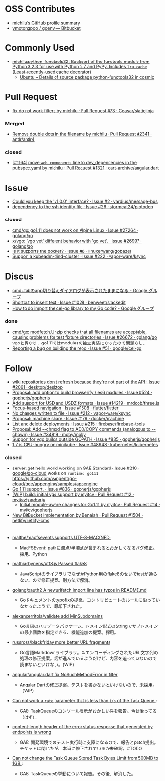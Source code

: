 # OSS Contributes
* [michilu's GitHub profile summary](https://profile-summary-for-github.com/user/michilu)
* [ymotongpoo / goenv — Bitbucket](https://bitbucket.org/ymotongpoo/goenv/src/develop/)

# Commonly Used
* [michilu/python-functools32: Backport of the functools module from Python 3.2.3 for use with Python 2.7 and PyPy. Includes `lru_cache` (Least-recently-used cache decorator)](https://github.com/michilu/python-functools32)
	* [Ubuntu – Details of source package python-functools32 in cosmic](https://packages.ubuntu.com/en/source/cosmic/python-functools32)

# Pull Request
* [fix do not work filters by michilu · Pull Request #73 · Ceasar/staticjinja](https://github.com/Ceasar/staticjinja/pull/73)
### Merged
* [Remove double dots in the filename by michilu · Pull Request #2341 · antlr/antlr4](https://github.com/antlr/antlr4/pull/2341)
### closed
* [[#1164] move `web_components` line to dev_dependencies in the pubspec.yaml by michilu · Pull Request #1321 · dart-archive/angular.dart](https://github.com/dart-archive/angular.dart/pull/1321)

# Issue
* [Could you keep the 'v1.0.0' interface? · Issue #2 · vardius/message-bus](https://github.com/vardius/message-bus/issues/2)
* [dependency to the ssh identity file · Issue #26 · stormcat24/protodep](https://github.com/stormcat24/protodep/issues/26)
### closed
* [cmd/go: go1.11 does not work on Alpine Linux · Issue #27264 · golang/go](https://github.com/golang/go/issues/27264)
* [x/vgo: 'vgo vet' different behavior with 'go vet'. · Issue #26997 · golang/go](https://github.com/golang/go/issues/26997)
* [Is it supports the docker? · Issue #8 · linuxerwang/gobazel](https://github.com/linuxerwang/gobazel/issues/8)
* [Support a kubeadm-dind-cluster · Issue #222 · vapor-ware/ksync](https://github.com/vapor-ware/ksync/issues/222)

# Discus
* [cmd+tabのapp切り替えダイアログが表示されたままになる - Google グループ](https://groups.google.com/forum/#!msg/osx-karabiner-ja/Em73acf-e9g/6UfvGBP7CQAJ)
* [Shortcut to insert text · Issue #1028 · benweet/stackedit](https://github.com/benweet/stackedit/issues/1028)
* [How to do import the cel-go library to my Go code? - Google グループ](https://groups.google.com/forum/#!topic/cel-go-discuss/R_i9L_APfBg)
### done
* [cmd/go: modfetch.Unzip checks that all filenames are acceptable, causing problems for test fixture directories · Issue #26672 · golang/go](https://github.com/golang/go/issues/26672) vgoと異なり、go1.11ではmodulesの独立実装になったので問題なし。
* [Reporting a bug on building the repo · Issue #51 · google/cel-go](https://github.com/google/cel-go/issues/51)

# Follow
* [wiki repositories don't refresh because they're not part of the API · Issue #2061 · desktop/desktop](https://github.com/desktop/desktop/issues/2061)
* [Proposal: add option to build browserify / es6 modules · Issue #524 · gopherjs/gopherjs](https://github.com/gopherjs/gopherjs/issues/524)
* [Add support for USD and USDZ formats · Issue #14219 · mrdoob/three.js](https://github.com/mrdoob/three.js/issues/14219)
* [Focus-based navigation · Issue #1608 · flutter/flutter](https://github.com/flutter/flutter/issues/1608)
* [No changes written to file · Issue #212 · vapor-ware/ksync](https://github.com/vapor-ware/ksync/issues/212)
* [Proposal: machine share · Issue #179 · docker/machine](https://github.com/docker/machine/issues/179)
* [List and delete deployments · Issue #215 · firebase/firebase-tools](https://github.com/firebase/firebase-tools/issues/215)
* [Proposal: Add --chmod flag to ADD/COPY commands (analogous to --chown) · Issue #34819 · moby/moby](https://github.com/moby/moby/issues/34819)
* [Support for vgo builds outside GOPATH · Issue #835 · gopherjs/gopherjs](https://github.com/gopherjs/gopherjs/issues/835)
* [1.7 is CPU-hungry on minikube · Issue #48948 · kubernetes/kubernetes](https://github.com/kubernetes/kubernetes/issues/48948)
### closed
* [server: get hello world working on GAE Standard · Issue #210 · google/go-cloud](https://github.com/google/go-cloud/issues/210) works on `runtime: go111` https://github.com/vangent/go-cloud/tree/appengine/samples/appengine
* [Go 1.11 support. · Issue #836 · gopherjs/gopherjs](https://github.com/gopherjs/gopherjs/issues/836)
* [[WIP] build: initial vgo support by myitcv · Pull Request #12 · myitcv/gopherjs](https://github.com/myitcv/gopherjs/pull/12)
	* [Initial module-aware changes for Go1.11 by myitcv · Pull Request #14 · myitcv/gopherjs](https://github.com/myitcv/gopherjs/pull/14)
* [New BitBucket implementation by Benaiah · Pull Request #1504 · netlify/netlify-cms](https://github.com/netlify/netlify-cms/pull/1504)

#  
- [malthe/macfsevents supports UTF-8-MAC(NFD)](https://github.com/malthe/macfsevents/pull/27)
	- MacFSEvent: pathに濁点/半濁点が含まれるとおかしくなるバグ修正。採用。Python
- [mathiasbynens/utf8.js Passed flake8](https://github.com/mathiasbynens/utf8.js/pull/13)
	- JavaScriptのライブラリでなぜかPython用のflake8のせいでtestが通らない、ので修正提案。別方法で解消。
- [golang/oauth2 A newurlfetch import line has typos in README.md](https://github.com/golang/oauth2/pull/106)
	- Goドキュメントのtypofixの提案。コントリビュートのルールに沿っていなかったようで、即却下された。
- [alexanderritola/validate add MinSubdomains](https://github.com/alexanderritola/validate/pull/3)
	- Go言語のバリデータパッケージ。ドメイン形式のStringでサブドメインの最小個数を指定できる、機能追加の提案。採用。

- [russross/blackfriday more better URL fragments](https://github.com/russross/blackfriday/pull/221)
	- Go言語Markdownライブラリ。%エンコーディングされたURL文字列の処理の修正提案。話が進んでいるようだけど、内容を追っていないので読まないといけない。(WIP)
- [angular/angular.dart fix NoSuchMethodError in filter](https://github.com/angular/angular.dart/pull/1685)
	- Angular Dartの修正提案。テストを書かないといけないので、未採用。（WIP）
- [Can not work a `rate` parameter that is less than `1/s` of the Task Queue.](https://code.google.com/p/googleappengine/issues/detail?id=12282):
	- GAE: TaskQueueのコンソール表示がおかしい件を報告。今は治ってる（はず）。
- [content-length header of the error status response that generated by endpoints is wrong](https://code.google.com/p/googleappengine/issues/detail?id=10544)
	- GAE: 開発環境でのテスト実行時に支障になるので、報告とpatch提出。チケットは閉じたが、本当に修正されているか未確認。#TODO
- [Can not change the Task Queue Stored Task Bytes Limit from 500MB to 1GB.](https://code.google.com/p/googleappengine/issues/detail?id=12283):
	- GAE: TaskQueueの挙動について報告。その後、解消した。

